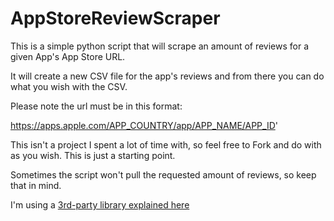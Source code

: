 # AppStoreReviewScraper

This is a simple python script that will scrape an amount of  reviews for a given App's App Store URL. 

It will create a new CSV file for the app's reviews and from there you can do what you wish with the CSV. 

Please note the url must be in this format: 


https://apps.apple.com/APP_COUNTRY/app/APP_NAME/APP_ID'


This isn't a project I spent a lot of time with, so feel free to Fork and do with as you wish. This is just a starting point.

Sometimes the script won't pull the requested amount of reviews, so keep that in mind. 

I'm using a [3rd-party library explained here](https://www.freecodecamp.org/news/how-to-use-python-to-scrape-app-store-reviews/)
